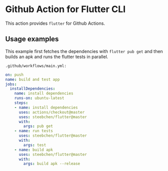 # Github Action for Flutter CLI

This action provides `flutter` for Github Actions.

## Usage examples

This example first fetches the dependencies with `flutter pub get` and then
builds an apk and runs the flutter tests in parallel.

`.github/workflows/main.yml:`
```yml
on: push
name: build and test app
jobs:
  installDependencies:
    name: install dependencies
    runs-on: ubuntu-latest
    steps:
    - name: install dependencies
      uses: actions/checkout@master
      uses: steebchen/flutter@master
      with:
        args: pub get
    - name: run tests
      uses: steebchen/flutter@master
      with:
        args: test
    - name: build apk
      uses: steebchen/flutter@master
      with:
        args: build apk --release
```
